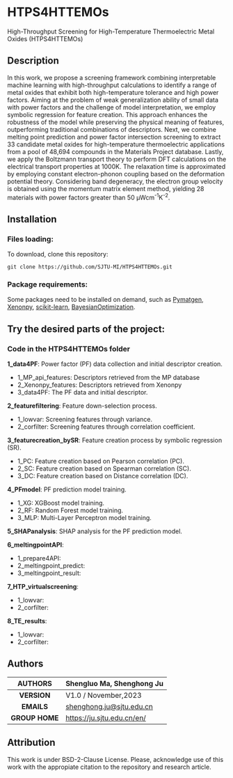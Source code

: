 # HTPS4HTTEMOs
High-Throughput Screening for High-Temperature Thermoelectric Metal Oxides (HTPS4HTTEMOs)

## Description
In this work, we propose a screening framework combining interpretable machine learning with high-throughput calculations to identify a range of metal oxides that exhibit both high-temperature tolerance and high power factors. Aiming at the problem of weak generalization ability of small data with power factors and the challenge of model interpretation, we employ symbolic regression for feature creation. This approach enhances the robustness of the model while preserving the physical meaning of features, outperforming traditional combinations of descriptors. Next, we combine melting point prediction and power factor intersection screening to extract 33 candidate metal oxides for high-temperature thermoelectric applications from a pool of 48,694 compounds in the Materials Project database. Lastly, we apply the Boltzmann transport theory to perform DFT calculations on the electrical transport properties at 1000K. The relaxation time is approximated by employing constant electron-phonon coupling based on the deformation potential theory. Considering band degeneracy, the electron group velocity is obtained using the momentum matrix element method, yielding 28 materials with power factors greater than 50 μWcm<sup>-1</sup>K<sup>-2</sup>. 

## Installation

### Files loading:
To download, clone this repository:<br>
````
git clone https://github.com/SJTU-MI/HTPS4HTTEMOs.git
````

### Package requirements:
Some packages need to be installed on demand, such as [Pymatgen](https://pymatgen.org/), [Xenonpy](https://github.com/yoshida-lab/XenonPy), [scikit-learn](https://scikit-learn.org/stable/), [BayesianOptimization](https://github.com/bayesian-optimization/BayesianOptimization).

## Try the desired parts of the project:

### Code in the HTPS4HTTEMOs folder
**1_data4PF**: Power factor (PF) data collection and initial descriptor creation.
- 1_MP_api_features: Descriptors retrieved from the MP database
- 2_Xenonpy_features: Descriptors retrieved from Xenonpy
- 3_data4PF: The PF data and initial descriptor.

**2_featurefiltering**: Feature down-selection process.
- 1_lowvar: Screening features through variance.
- 2_corfilter: Screening features through correlation coefficient.

**3_featurecreation_bySR**: Feature creation process by symbolic regression (SR).
- 1_PC: Feature creation based on Pearson correlation (PC).
- 2_SC: Feature creation based on Spearman correlation (SC).
- 3_DC: Feature creation based on Distance correlation (DC).

**4_PFmodel**: PF prediction model training.
- 1_XG: XGBoost model training.
- 2_RF: Random Forest model training.
- 3_MLP: Multi-Layer Perceptron model training.

**5_SHAPanalysis**: SHAP analysis for the PF prediction model.

**6_meltingpointAPI**: 
- 1_prepare4API: 
- 2_meltingpoint_predict:
- 3_meltingpoint_result: 

**7_HTP_virtualscreening**: 
- 1_lowvar: 
- 2_corfilter: 

**8_TE_results**: 
- 1_lowvar: 
- 2_corfilter: 

## Authors

| **AUTHORS** |Shengluo Ma, Shenghong Ju            |
|:-------------:|--------------------------------------------------|
| **VERSION** | V1.0 / November,2023                               |
| **EMAILS**  | shenghong.ju@sjtu.edu.cn                         |
| **GROUP HOME**  | https://ju.sjtu.edu.cn/en/                         |

## Attribution
This work is under BSD-2-Clause License. Please, acknowledge use of this work with the appropiate citation to the repository and research article.
